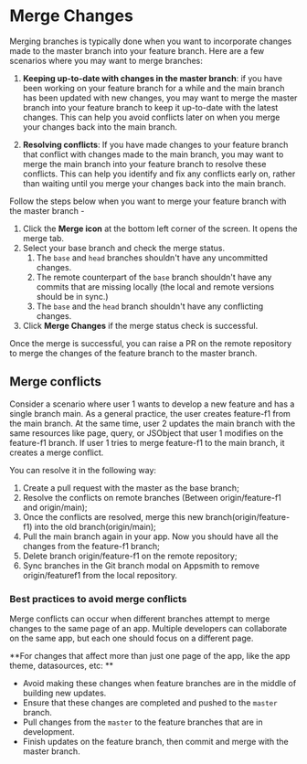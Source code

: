 # Merge Changes

Merging branches is typically done when you want to incorporate changes made to the master branch into your feature branch. Here are a few scenarios where you may want to merge branches:

1. **Keeping up-to-date with changes in the master branch**: if you have been working on your feature branch for a while and the main branch has been updated with new changes, you may want to merge the master branch into your feature branch to keep it up-to-date with the latest changes. This can help you avoid conflicts later on when you merge your changes back into the main branch.

2. **Resolving conflicts**: If you have made changes to your feature branch that conflict with changes made to the main branch, you may want to merge the main branch into your feature branch to resolve these conflicts. This can help you identify and fix any conflicts early on, rather than waiting until you merge your changes back into the main branch.
  
Follow the steps below when you want to merge your feature branch with the master branch -

1. Click the **Merge icon** at the bottom left corner of the screen. It opens the merge tab.
2. Select your base branch and check the merge status.
   1. The `base` and `head` branches shouldn't have any uncommitted changes.
   2. The remote counterpart of the `base` branch shouldn't have any commits that are missing locally (the local and remote versions should be in sync.)
   3. The `base` and the `head` branch shouldn't have any conflicting changes.
3. Click **Merge Changes** if the merge status check is successful.

Once the merge is successful, you can raise a PR on the remote repository to merge the changes of the feature branch to the master branch.

## Merge conflicts

Consider a scenario where user 1 wants to develop a new feature and has a single branch main. As a general practice, the user creates feature-f1 from the main branch. At the same time, user 2 updates the main branch with the same resources like page, query, or JSObject that user 1 modifies on the feature-f1 branch. If user 1 tries to merge feature-f1 to the main branch, it creates a merge conflict.

You can resolve it in the following way:

1. Create a pull request with the master as the base branch;
2. Resolve the conflicts on remote branches (Between origin/feature-f1 and origin/main);
3. Once the conflicts are resolved, merge this new branch(origin/feature-f1) into the old branch(origin/main);
4. Pull the main branch again in your app. Now you should have all the changes from the feature-f1 branch;
5. Delete branch origin/feature-f1 on the remote repository;
6. Sync branches in the Git branch modal on Appsmith to remove origin/featuref1 from the local repository.

### Best practices to avoid merge conflicts
Merge conflicts can occur when different branches attempt to merge changes to the same page of an app. Multiple developers can collaborate on the same app, but each one should focus on a different page.

**For changes that affect more than just one page of the app, like the app theme, datasources, etc: **

* Avoid making these changes when feature branches are in the middle of building new updates.
* Ensure that these changes are completed and pushed to the `master` branch.
* Pull changes from the `master` to the feature branches that are in development.
* Finish updates on the feature branch, then commit and merge with the master branch.